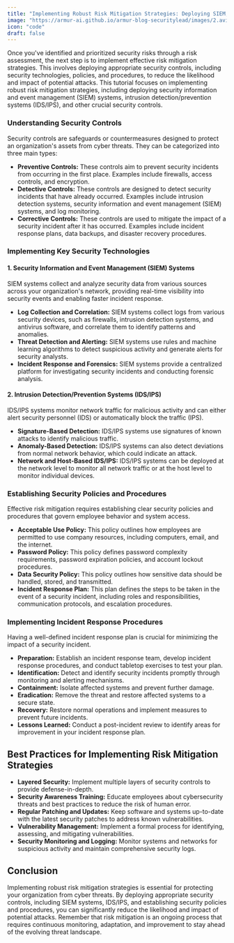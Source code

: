 ```yaml
---
title: "Implementing Robust Risk Mitigation Strategies: Deploying SIEM, IDS/IPS & Security Controls"
image: "https://armur-ai.github.io/armur-blog-securitylead/images/2.avif"
icon: "code"
draft: false
---
```


Once you've identified and prioritized security risks through a risk assessment, the next step is to implement effective risk mitigation strategies. This involves deploying appropriate security controls, including security technologies, policies, and procedures, to reduce the likelihood and impact of potential attacks. This tutorial focuses on implementing robust risk mitigation strategies, including deploying security information and event management (SIEM) systems, intrusion detection/prevention systems (IDS/IPS), and other crucial security controls.

### Understanding Security Controls

Security controls are safeguards or countermeasures designed to protect an organization's assets from cyber threats.  They can be categorized into three main types:

*   **Preventive Controls:** These controls aim to prevent security incidents from occurring in the first place. Examples include firewalls, access controls, and encryption.
*   **Detective Controls:** These controls are designed to detect security incidents that have already occurred. Examples include intrusion detection systems, security information and event management (SIEM) systems, and log monitoring.
*   **Corrective Controls:** These controls are used to mitigate the impact of a security incident after it has occurred. Examples include incident response plans, data backups, and disaster recovery procedures.

### Implementing Key Security Technologies

#### 1. Security Information and Event Management (SIEM) Systems

SIEM systems collect and analyze security data from various sources across your organization's network, providing real-time visibility into security events and enabling faster incident response.

*   **Log Collection and Correlation:** SIEM systems collect logs from various security devices, such as firewalls, intrusion detection systems, and antivirus software, and correlate them to identify patterns and anomalies.
*   **Threat Detection and Alerting:** SIEM systems use rules and machine learning algorithms to detect suspicious activity and generate alerts for security analysts.
*   **Incident Response and Forensics:** SIEM systems provide a centralized platform for investigating security incidents and conducting forensic analysis.

#### 2. Intrusion Detection/Prevention Systems (IDS/IPS)

IDS/IPS systems monitor network traffic for malicious activity and can either alert security personnel (IDS) or automatically block the traffic (IPS).

*   **Signature-Based Detection:**  IDS/IPS systems use signatures of known attacks to identify malicious traffic.
*   **Anomaly-Based Detection:** IDS/IPS systems can also detect deviations from normal network behavior, which could indicate an attack.
*   **Network and Host-Based IDS/IPS:** IDS/IPS systems can be deployed at the network level to monitor all network traffic or at the host level to monitor individual devices.

### Establishing Security Policies and Procedures

Effective risk mitigation requires establishing clear security policies and procedures that govern employee behavior and system access.

*   **Acceptable Use Policy:** This policy outlines how employees are permitted to use company resources, including computers, email, and the internet.
*   **Password Policy:** This policy defines password complexity requirements, password expiration policies, and account lockout procedures.
*   **Data Security Policy:** This policy outlines how sensitive data should be handled, stored, and transmitted.
*   **Incident Response Plan:** This plan defines the steps to be taken in the event of a security incident, including roles and responsibilities, communication protocols, and escalation procedures.

### Implementing Incident Response Procedures

Having a well-defined incident response plan is crucial for minimizing the impact of a security incident.

*   **Preparation:** Establish an incident response team, develop incident response procedures, and conduct tabletop exercises to test your plan.
*   **Identification:**  Detect and identify security incidents promptly through monitoring and alerting mechanisms.
*   **Containment:** Isolate affected systems and prevent further damage.
*   **Eradication:**  Remove the threat and restore affected systems to a secure state.
*   **Recovery:**  Restore normal operations and implement measures to prevent future incidents.
*   **Lessons Learned:**  Conduct a post-incident review to identify areas for improvement in your incident response plan.

## Best Practices for Implementing Risk Mitigation Strategies

*   **Layered Security:** Implement multiple layers of security controls to provide defense-in-depth.
*   **Security Awareness Training:** Educate employees about cybersecurity threats and best practices to reduce the risk of human error.
*   **Regular Patching and Updates:**  Keep software and systems up-to-date with the latest security patches to address known vulnerabilities.
*   **Vulnerability Management:** Implement a formal process for identifying, assessing, and mitigating vulnerabilities.
*   **Security Monitoring and Logging:**  Monitor systems and networks for suspicious activity and maintain comprehensive security logs.

## Conclusion

Implementing robust risk mitigation strategies is essential for protecting your organization from cyber threats. By deploying appropriate security controls, including SIEM systems, IDS/IPS, and establishing security policies and procedures, you can significantly reduce the likelihood and impact of potential attacks. Remember that risk mitigation is an ongoing process that requires continuous monitoring, adaptation, and improvement to stay ahead of the evolving threat landscape.
